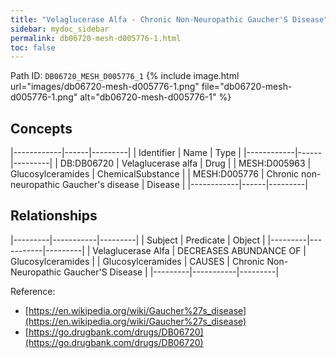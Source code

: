 ```yaml
---
title: "Velaglucerase Alfa - Chronic Non-Neuropathic Gaucher'S Disease"
sidebar: mydoc_sidebar
permalink: db06720-mesh-d005776-1.html
toc: false 
---
```



Path ID: `DB06720_MESH_D005776_1`
{% include image.html url="images/db06720-mesh-d005776-1.png" file="db06720-mesh-d005776-1.png" alt="db06720-mesh-d005776-1" %}

## Concepts

|------------|------|---------|
| Identifier | Name | Type    |
|------------|------|---------|
| DB:DB06720 | Velaglucerase alfa | Drug |
| MESH:D005963 | Glucosylceramides | ChemicalSubstance |
| MESH:D005776 | Chronic non-neuropathic Gaucher's disease | Disease |
|------------|------|---------|

## Relationships

|---------|-----------|---------|
| Subject | Predicate | Object  |
|---------|-----------|---------|
| Velaglucerase Alfa | DECREASES ABUNDANCE OF | Glucosylceramides |
| Glucosylceramides | CAUSES | Chronic Non-Neuropathic Gaucher'S Disease |
|---------|-----------|---------|

Reference: 
  - [https://en.wikipedia.org/wiki/Gaucher%27s_disease](https://en.wikipedia.org/wiki/Gaucher%27s_disease)
  - [https://go.drugbank.com/drugs/DB06720](https://go.drugbank.com/drugs/DB06720)
